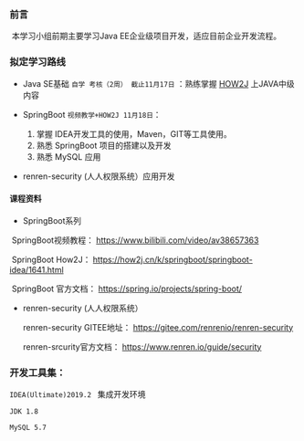### 前言

​    本学习小组前期主要学习Java EE企业级项目开发，适应目前企业开发流程。

### 拟定学习路线

- Java SE基础 `自学 考核（2周） 截止11月17日` ：熟练掌握 [HOW2J](https://how2j.cn) 上JAVA中级内容

- SpringBoot  `视频教学+HOW2J 11月18日`：

  1. 掌握 IDEA开发工具的使用，Maven，GIT等工具使用。
  2.  熟悉 SpringBoot 项目的搭建以及开发
  3.  熟悉 MySQL 应用

-  renren-security (人人权限系统）应用开发

#### 课程资料

- SpringBoot系列

​ SpringBoot视频教程： https://www.bilibili.com/video/av38657363

​ SpringBoot How2J：  https://how2j.cn/k/springboot/springboot-idea/1641.html 

​ SpringBoot 官方文档： https://spring.io/projects/spring-boot/ 

- renren-security (人人权限系统）

  renren-security GITEE地址： https://gitee.com/renrenio/renren-security 

  renren-srcurity官方文档： https://www.renren.io/guide/security 

### 开发工具集：

`IDEA(Ultimate)2019.2 ` 集成开发环境

`JDK 1.8`

`MySQL 5.7`
